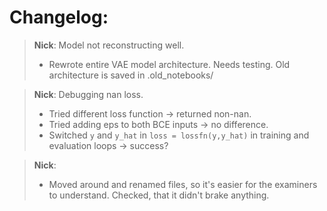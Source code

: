 # Changelog:
> **Nick**: Model not reconstructing well.
> - Rewrote entire VAE model architecture. Needs testing. Old architecture is saved in .old_notebooks/

> **Nick**: Debugging nan loss.
> - Tried different loss function -> returned non-nan.
> - Tried adding eps to both BCE inputs -> no difference.
> - Switched `y` and `y_hat` in  `loss = lossfn(y,y_hat)` in training and evaluation loops -> success?

> **Nick**:
> - Moved around and renamed files, so it's easier for the examiners to understand. Checked, that it didn't brake anything.
